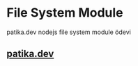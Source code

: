 # File System Module

patika.dev nodejs file system module ödevi

## [patika.dev](https://app.patika.dev/hgulese)